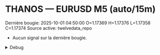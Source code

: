 # THANOS — EURUSD M5 (auto/15m)
Dernière bougie: 2025-10-01 04:50:00  O=1.17369  H=1.17376  L=1.17358  C=1.17374
Source active: twelvedata_repo

- Aucun signal sur la dernière bougie.

<details><summary>Debug</summary>

- TD_API_KEY manquant.

</details>
